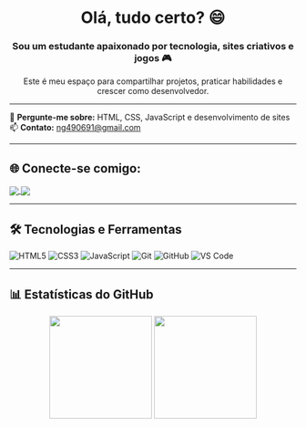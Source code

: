 <h1 align="center">Olá, tudo certo? 😄</h1>
<h3 align="center">Sou um estudante apaixonado por tecnologia, sites criativos e jogos 🎮</h3>

<p align="center">
Este é meu espaço para compartilhar projetos, praticar habilidades e crescer como desenvolvedor.
</p>

---

💬 **Pergunte-me sobre:** HTML, CSS, JavaScript e desenvolvimento de sites  
📫 **Contato:** ng490691@gmail.com  

---

## 🌐 Conecte-se comigo:
<p align="left">
  <a href="https://wa.me/5511933105088" target="_blank">
    <img align="center" src="https://img.shields.io/badge/WhatsApp-25D366?style=for-the-badge&logo=whatsapp&logoColor=white" />
  </a>
  <a href="mailto:ng490691@gmail.com" target="_blank">
    <img align="center" src="https://img.shields.io/badge/Gmail-EA4335?style=for-the-badge&logo=gmail&logoColor=white" />
  </a>
</p>

---

## 🛠️ Tecnologias e Ferramentas

![HTML5](https://img.shields.io/badge/HTML5-E34F26?style=for-the-badge&logo=html5&logoColor=fff) 
![CSS3](https://img.shields.io/badge/CSS3-1572B6?style=for-the-badge&logo=css3&logoColor=fff) 
![JavaScript](https://img.shields.io/badge/JavaScript-F7DF1E?style=for-the-badge&logo=javascript&logoColor=000) 
![Git](https://img.shields.io/badge/Git-F05032?style=for-the-badge&logo=git&logoColor=fff) 
![GitHub](https://img.shields.io/badge/GitHub-000?style=for-the-badge&logo=github&logoColor=fff) 
![VS Code](https://img.shields.io/badge/VS%20Code-007ACC?style=for-the-badge&logo=visual-studio-code&logoColor=fff)


---

## 📊 Estatísticas do GitHub

<div align="center">
  <img height="180em" src="https://github-readme-stats.vercel.app/api?username=Nathanmanico102&show_icons=true&count_private=true&include_all_commits=true&theme=tokyonight" />
  <img height="180em" src="https://github-readme-stats.vercel.app/api/top-langs/?username=Nathanmanico102&layout=compact&langs_count=8&theme=tokyonight" />
</div>
